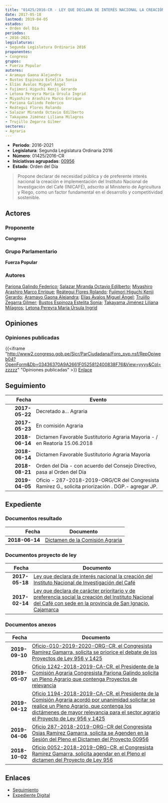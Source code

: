 ```yaml
---
title: "01425/2016-CR - LEY QUE DECLARA DE INTERÉS NACIONAL LA CREACIÓN DEL INSTITUTO NACIONAL DE INVESTIGACIÓN DEL CAFÉ"
date: 2017-05-18
lastmod: 2019-04-05
estados:
- Orden del Día
periodos:
- 2016-2021
legislaturas:
- Segunda Legislatura Ordinaria 2016
proponentes:
- Congreso
grupos:
- Fuerza Popular
autores:
- Aramayo Gaona Alejandra
- Bustos Espinoza Estelita Sonia
- Elías Ávalos Miguel Ángel
- Fujimori Higuchi Kenji Gerardo
- Letona Pereyra María Úrsula Ingrid
- Miyashiro Arashiro Marco Enrique
- Pariona Galindo Federico
- Reátegui Flores Rolando
- Salazar Miranda Octavio Edilberto
- Takayama Jiménez Liliana Milagros
- Trujillo Zegarra Gilmer
sectores:
- Agraria
---
```

- **Periodo**: 2016-2021
- **Legislatura**: Segunda Legislatura Ordinaria 2016
- **Número**: 01425/2016-CR
- **Iniciativas agrupadas**: [00956](../../00900/00956)
- **Estado**: Orden del Día

> Propone declarar de necesidad pública y de preferente interés nacional la creación e implementación del Instituto Nacional de Investigación del Café (INICAFÉ), adscrito al Ministerio de Agricultura y Riego, como un factor fundamental en el desarrollo y competitividad sostenible.


## Actores

### Proponente

**Congreso**

### Grupo Parlamentario

**Fuerza Popular**

### Autores

[Pariona Galindo Federico](mailto:mailto:fpariona@congreso.gob.pe); [Salazar Miranda Octavio Edilberto](mailto:mailto:osalazar@congreso.gob.pe); [Miyashiro Arashiro Marco Enrique](mailto:mailto:mmiyashiro@congreso.gob.pe); [Reátegui Flores Rolando](mailto:mailto:rreategui@congreso.gob.pe); [Fujimori Higuchi Kenji Gerardo](mailto:mailto:kfujimorih@congreso.gob.pe); [Aramayo Gaona Alejandra](mailto:mailto:maramayo@congreso.gob.pe); [Elías Ávalos Miguel Ángel](mailto:mailto:melias@congreso.gob.pe); [Trujillo Zegarra Gilmer](mailto:mailto:gtrujilloz@congreso.gob.pe); [Bustos Espinoza Estelita Sonia](mailto:mailto:ebustos@congreso.gob.pe); [Takayama Jiménez Liliana Milagros](mailto:mailto:ltakayama@congreso.gob.pe); [Letona Pereyra María Úrsula Ingrid](mailto:mailto:mletona@congreso.gob.pe)

## Opiniones

### Opiniones publicadas

{{<iframe "http://www2.congreso.gob.pe/Sicr/ParCiudadana/Foro_pvp.nsf/RepOpiweb04?OpenForm&Db=03436370A9A2661F0525812400838F76&View=yyyy&Col=zzzzz" "Opiniones publicadas" >}}
[Enlace](http://www2.congreso.gob.pe/Sicr/ParCiudadana/Foro_pvp.nsf/RepOpiweb04?OpenForm&Db=03436370A9A2661F0525812400838F76&View=yyyy&Col=zzzzz)


## Seguimiento

| Fecha | Evento |
|------:|--------|
| **2017-05-22** | Decretado a... Agraria |
| **2017-05-23** | En comisión Agraria |
| **2018-06-14** | Dictamen Favorable Sustitutorio Agraria Mayoria - / en Reatoría 15.06.2018 |
| **2018-06-14** | Dictamen Favorable Sustitutorio Agraria Mayoria |
| **2018-08-21** | Orden del Día - con acuerdo del Consejo Directivo, pasa al Orden del Día |
| **2019-04-05** | Oficio - 287-2018-2019-ORG/CR del Congresista Ramírez G., solicita priorización . DGP.- agregar JP. |

## Expediente

### Documentos resultado

| Fecha | Documento |
|------:|-----------|
| **2018-06-14** | [Dictamen de la Comisión Agraria](http://www.leyes.congreso.gob.pe/Documentos/2016_2021/Dictamenes/Proyectos_de_Ley/00956DC01MAY20180614.pdf) |

### Documentos proyecto de ley

| Fecha | Documento |
|------:|-----------|
| **2017-05-18** | [Ley que declara de interés nacional la creación del Instituto Nacional de Investigación del Café](http://www.leyes.congreso.gob.pe/Documentos/2016_2021/Proyectos_de_Ley_y_de_Resoluciones_Legislativas/PL0142520170518.D..pdf) |
| **2017-02-14** | [Ley que declara de carácter prioritario y de preferencia social la creación del Instituto Nacional del Café con sede en la provincia de San Ignacio, Cajamarca](http://www.leyes.congreso.gob.pe/Documentos/2016_2021/Proyectos_de_Ley_y_de_Resoluciones_Legislativas/PL0095520170214.pdf) |

### Documentos anexos

| Fecha | Documento |
|------:|-----------|
| **2019-09-10** | [Oficio-010-2019-2020-ORG-CR, el Congresista Ramirez Gamarra, solicita se priorice el debate de los Proyectos de Ley 956 y 1425](http://www.leyes.congreso.gob.pe/Documentos/2016_2021/Oficios/Congresistas/OFICIO-010-2019-2020-ORG-CR.pdf) |
| **2019-05-07** | [Oficio 1242-2018-2019-CA-CR, el Presidente de la Comisión Agraria Congresista Pariona Galindo solicita un Pleno Agrario que contenga Proyectos de relevancia](http://www.leyes.congreso.gob.pe/Documentos/2016_2021/Oficios/Comisiones_Ordinarias/OFICIO-1242-2018-2019-CA-CR.pdf) |
| **2019-04-12** | [Oficio 1194-2018-2019-CA-CR, el Presidente de la Comisión Agraria acordó por unanimidad solicitar se realice un Pleno Agrario, que contenga los dictámenes de mayor relevancia para el sector agrario el Proyecto de Ley 956 y 1425](http://www.leyes.congreso.gob.pe/Documentos/2016_2021/Oficios/Comisiones_Ordinarias/OFICIO-1194-2018-2019-CA-CR.pdf) |
| **2019-04-06** | [Oficio 287-2018-2019-ORG-CR del Congresista Osias Ramírez Gamarra, solicita se Agenden en la Sesión del Pleno el Dictamen del Proyecto 00956](http://www.leyes.congreso.gob.pe/Documentos/2016_2021/Oficios/Congresistas/OFICIO-287-2018-2019-ORG-CR.pdf) |
| **2018-10-02** | [Oficio 0052-2018-2019-ORG-CR, el Congresista Ramirez Gamarra, solicita agendar en el Pleno el dictamen del Proyecto de Ley 956](http://www.leyes.congreso.gob.pe/Documentos/2016_2021/Oficios/Congresistas/OFICIO-0052-2018-2019-ORG-CR.PDF) |

## Enlaces

- [Seguimiento](http://www2.congreso.gob.pe/Sicr/TraDocEstProc/CLProLey2016.nsf/f7fff46988ca05b1052578e100829cc7/052c545a9dc8a904052581240080ee2a?OpenDocument)
- [Expediente Digital](http://www2.congreso.gob.pe/Sicr/TraDocEstProc/Expvirt_2011.nsf/visbusqptramdoc1621/01425?opendocument)

